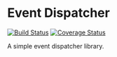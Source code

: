 # Event Dispatcher

[![Build Status](https://travis-ci.org/acfatah/event-dispatcher.svg?branch=master)](https://travis-ci.org/acfatah/event-dispatcher)
[![Coverage Status](https://coveralls.io/repos/event-dispatcher/badge.svg)](https://coveralls.io/r/event-dispatcher)

A simple event dispatcher library.
